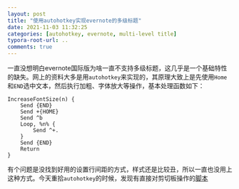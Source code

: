 ```yaml
---
layout: post
title: "使用autohotkey实现evernote的多级标题"
date: 2021-11-03 11:32:25
categories: [autohotkey, evernote, multi-level title]
typora-root-url: ..
comments: true
---
```


一直没想明白evernote国际版为啥一直不支持多级标题，这几乎是一个基础特性的缺失。网上的资料大多是用`autohotkey`来实现的，其原理大致上是先使用`Home`和`END`选中文本，然后执行加粗、字体放大等操作，基本处理函数如下：

```
IncreaseFontSize(n) {
	Send {END}
	Send +{HOME}
	Send ^b
	Loop, %n% {
		Send ^+.
	}
	Send {END}
	Return
}
```

有个问题是没找到好用的设置行间距的方式，样式还是比较丑，所以一直也没用上这种方式。今天重拾`autohotkey`的时候，发现有直接对剪切板操作的[脚本](https://www.autohotkey.com/boards/viewtopic.php?t=80706)



